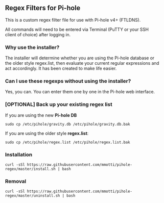## Regex Filters for Pi-hole
This is a custom regex filter file for use with Pi-hole v4+ (FTLDNS).

All commands will need to be entered via Terminal (PuTTY or your SSH client of choice) after logging in.

### Why use the installer?
The installer will determine whether you are using the Pi-hole database or the older style regex.list, then evaluate your current regular expressions and act accordingly. It has been created to make life easier.

### Can I use these regexps without using the installer?
Yes, you can. You can enter them one by one in the Pi-hole web interface.

### [OPTIONAL] Back up your existing regex list

If you are using the new **Pi-hole DB**
```
sudo cp /etc/pihole/gravity.db /etc/pihole/gravity.db.bak
```

If you are using the older style **regex.list**:
```
sudo cp /etc/pihole/regex.list /etc/pihole/regex.list.bak
```

### Installation
```
curl -sSl https://raw.githubusercontent.com/mmotti/pihole-regex/master/install.sh | bash 
```

### Removal
```
curl -sSl https://raw.githubusercontent.com/mmotti/pihole-regex/master/uninstall.sh | bash
```